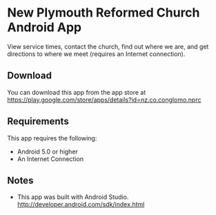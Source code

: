 # New Plymouth Reformed Church Android App
View service times, contact the church, find out where we are, and get directions to where we meet (requires an Internet connection).

## Download
You can download this app from the app store at https://play.google.com/store/apps/details?id=nz.co.conglomo.nprc

## Requirements

This app requires the following:
 * Android 5.0 or higher
 * An Internet Connection

## Notes
 * This app was built with Android Studio. http://developer.android.com/sdk/index.html
